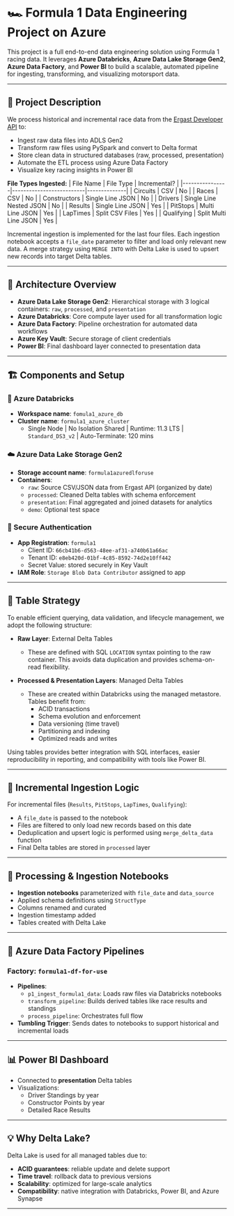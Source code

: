 # 🏎 Formula 1 Data Engineering Project on Azure

This project is a full end-to-end data engineering solution using Formula 1 racing data. It leverages **Azure Databricks**, **Azure Data Lake Storage Gen2**, **Azure Data Factory**, and **Power BI** to build a scalable, automated pipeline for ingesting, transforming, and visualizing motorsport data.

---

## 🔧 Project Description
We process historical and incremental race data from the [Ergast Developer API](http://ergast.com/mrd/) to:
- Ingest raw data files into ADLS Gen2
- Transform raw files using PySpark and convert to Delta format
- Store clean data in structured databases (raw, processed, presentation)
- Automate the ETL process using Azure Data Factory
- Visualize key racing insights in Power BI

**File Types Ingested:**
| File Name       | File Type                | Incremental? |
|----------------|--------------------------|--------------|
| Circuits       | CSV                      | No           |
| Races          | CSV                      | No           |
| Constructors   | Single Line JSON         | No           |
| Drivers        | Single Line Nested JSON  | No           |
| Results        | Single Line JSON         | Yes          |
| PitStops       | Multi Line JSON          | Yes          |
| LapTimes       | Split CSV Files          | Yes          |
| Qualifying     | Split Multi Line JSON    | Yes          |

Incremental ingestion is implemented for the last four files. Each ingestion notebook accepts a `file_date` parameter to filter and load only relevant new data. A merge strategy using `MERGE INTO` with Delta Lake is used to upsert new records into target Delta tables.

---

## 🧱 Architecture Overview

- **Azure Data Lake Storage Gen2**: Hierarchical storage with 3 logical containers: `raw`, `processed`, and `presentation`
- **Azure Databricks**: Core compute layer used for all transformation logic
- **Azure Data Factory**: Pipeline orchestration for automated data workflows
- **Azure Key Vault**: Secure storage of client credentials
- **Power BI**: Final dashboard layer connected to presentation data

---

## 🏗️ Components and Setup

### 🧱 Azure Databricks
- **Workspace name**: `fomula1_azure_db`
- **Cluster name**: `formula1_azure_cluster`
  - Single Node | No Isolation Shared | Runtime: 11.3 LTS | `Standard_DS3_v2` | Auto-Terminate: 120 mins

### ☁️ Azure Data Lake Storage Gen2
- **Storage account name**: `formula1azuredlforuse`
- **Containers**:
  - `raw`: Source CSV/JSON data from Ergast API (organized by date)
  - `processed`: Cleaned Delta tables with schema enforcement
  - `presentation`: Final aggregated and joined datasets for analytics
  - `demo`: Optional test space

### 🔐 Secure Authentication
- **App Registration**: `formula1`
  - Client ID: `66cb41b6-d563-48ee-af31-a740b61a66ac`
  - Tenant ID: `e8eb420d-01bf-4c85-8592-74d2e10ff442`
  - Secret Value: stored securely in Key Vault
- **IAM Role**: `Storage Blob Data Contributor` assigned to app

---

## 🔮 Table Strategy

To enable efficient querying, data validation, and lifecycle management, we adopt the following structure:

- **Raw Layer**: External Delta Tables
  - These are defined with SQL `LOCATION` syntax pointing to the raw container. This avoids data duplication and provides schema-on-read flexibility.

- **Processed & Presentation Layers**: Managed Delta Tables
  - These are created within Databricks using the managed metastore. Tables benefit from:
    - ACID transactions
    - Schema evolution and enforcement
    - Data versioning (time travel)
    - Partitioning and indexing
    - Optimized reads and writes

Using tables provides better integration with SQL interfaces, easier reproducibility in reporting, and compatibility with tools like Power BI.

---

## 🔄 Incremental Ingestion Logic

For incremental files (`Results`, `PitStops`, `LapTimes`, `Qualifying`):
- A `file_date` is passed to the notebook
- Files are filtered to only load new records based on this date
- Deduplication and upsert logic is performed using `merge_delta_data` function
- Final Delta tables are stored in `processed` layer

---

## 🔬 Processing & Ingestion Notebooks
- **Ingestion notebooks** parameterized with `file_date` and `data_source`
- Applied schema definitions using `StructType`
- Columns renamed and curated
- Ingestion timestamp added
- Tables created with Delta Lake

---

## 📆 Azure Data Factory Pipelines

### Factory: `formula1-df-for-use`
- **Pipelines**:
  - `p1_ingest_formula1_data`: Loads raw files via Databricks notebooks
  - `transform_pipeline`: Builds derived tables like race results and standings
  - `process_pipeline`: Orchestrates full flow
- **Tumbling Trigger**: Sends dates to notebooks to support historical and incremental loads

---

## 📊 Power BI Dashboard
- Connected to **presentation** Delta tables
- Visualizations:
  - Driver Standings by year
  - Constructor Points by year
  - Detailed Race Results

---

## 💡 Why Delta Lake?
Delta Lake is used for all managed tables due to:
- **ACID guarantees**: reliable update and delete support
- **Time travel**: rollback data to previous versions
- **Scalability**: optimized for large-scale analytics
- **Compatibility**: native integration with Databricks, Power BI, and Azure Synapse

---

